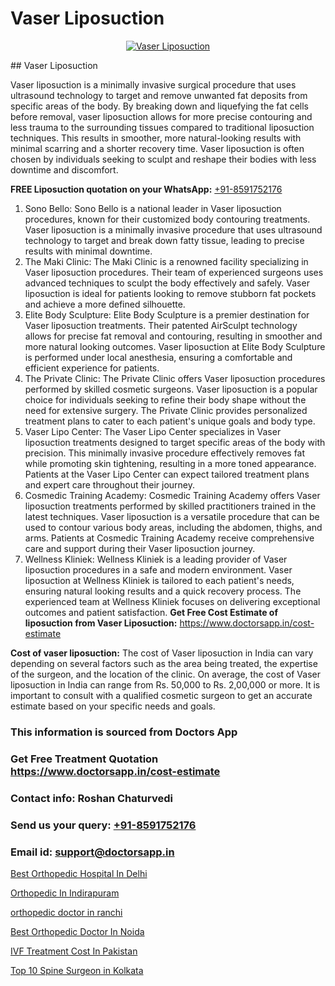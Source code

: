 # Vaser Liposuction

<p align="center">
  <a href="null">
    <img src="null" alt="Vaser Liposuction">
  </a>
</p>
## Vaser Liposuction

Vaser liposuction is a minimally invasive surgical procedure that uses ultrasound technology to target and remove unwanted fat deposits from specific areas of the body. By breaking down and liquefying the fat cells before removal, vaser liposuction allows for more precise contouring and less trauma to the surrounding tissues compared to traditional liposuction techniques. This results in smoother, more natural-looking results with minimal scarring and a shorter recovery time. Vaser liposuction is often chosen by individuals seeking to sculpt and reshape their bodies with less downtime and discomfort.

**FREE Liposuction quotation on your WhatsApp:**  [+91-8591752176](https://api.whatsapp.com/send?phone=8591752176)

1) Sono Bello: Sono Bello is a national leader in Vaser liposuction procedures, known for their customized body contouring treatments. Vaser liposuction is a minimally invasive procedure that uses ultrasound technology to target and break down fatty tissue, leading to precise results with minimal downtime.
2) The Maki Clinic: The Maki Clinic is a renowned facility specializing in Vaser liposuction procedures. Their team of experienced surgeons uses advanced techniques to sculpt the body effectively and safely. Vaser liposuction is ideal for patients looking to remove stubborn fat pockets and achieve a more defined silhouette.
3) Elite Body Sculpture: Elite Body Sculpture is a premier destination for Vaser liposuction treatments. Their patented AirSculpt technology allows for precise fat removal and contouring, resulting in smoother and more natural looking outcomes. Vaser liposuction at Elite Body Sculpture is performed under local anesthesia, ensuring a comfortable and efficient experience for patients.
4) The Private Clinic: The Private Clinic offers Vaser liposuction procedures performed by skilled cosmetic surgeons. Vaser liposuction is a popular choice for individuals seeking to refine their body shape without the need for extensive surgery. The Private Clinic provides personalized treatment plans to cater to each patient's unique goals and body type.
5) Vaser Lipo Center: The Vaser Lipo Center specializes in Vaser liposuction treatments designed to target specific areas of the body with precision. This minimally invasive procedure effectively removes fat while promoting skin tightening, resulting in a more toned appearance. Patients at the Vaser Lipo Center can expect tailored treatment plans and expert care throughout their journey.
6) Cosmedic Training Academy: Cosmedic Training Academy offers Vaser liposuction treatments performed by skilled practitioners trained in the latest techniques. Vaser liposuction is a versatile procedure that can be used to contour various body areas, including the abdomen, thighs, and arms. Patients at Cosmedic Training Academy receive comprehensive care and support during their Vaser liposuction journey.
7) Wellness Kliniek: Wellness Kliniek is a leading provider of Vaser liposuction procedures in a safe and modern environment. Vaser liposuction at Wellness Kliniek is tailored to each patient's needs, ensuring natural looking results and a quick recovery process. The experienced team at Wellness Kliniek focuses on delivering exceptional outcomes and patient satisfaction.
**Get Free Cost Estimate of liposuction from Vaser Liposuction:** https://www.doctorsapp.in/cost-estimate

**Cost of vaser liposuction:**
The cost of Vaser liposuction in India can vary depending on several factors such as the area being treated, the expertise of the surgeon, and the location of the clinic. On average, the cost of Vaser liposuction in India can range from Rs. 50,000 to Rs. 2,00,000 or more. It is important to consult with a qualified cosmetic surgeon to get an accurate estimate based on your specific needs and goals.

### This information is sourced from Doctors App 
### Get Free Treatment Quotation https://www.doctorsapp.in/cost-estimate
### Contact info: Roshan Chaturvedi 
### Send us your query: [+91-8591752176](https://api.whatsapp.com/send?phone=8591752176) 
### Email id: support@doctorsapp.in

[Best Orthopedic Hospital In Delhi](https://www.linkedin.com/pulse/best-orthopedic-hospital-delhi-doctorsapp-khulna-0lk6e?trackingId=QBgSSSgIaMyKd17hrJEFKA%3D%3D&lipi=urn%3Ali%3Apage%3Ad_flagship3_company_admin%3BEfzsr1%2BmQ6eR1XkJR7MU1A%3D%3D)

[Orthopedic In Indirapuram](https://www.linkedin.com/pulse/orthopedic-indirapuram-doctorsapp-rajshahi-ox0ge?trackingId=POETiyE6vzgHJBAY49aa1Q%3D%3D&lipi=urn%3Ali%3Apage%3Ad_flagship3_company_admin%3BtGKQvLKET%2FOkWlJl4W0MBA%3D%3D)

[orthopedic doctor in ranchi](https://medium.com/@vimalrana22/orthopedic-doctor-in-ranchi-c42448d04380)

[Best Orthopedic Doctor In Noida](https://medium.com/@vimalrana22/best-orthopedic-doctor-in-noida-5fe7448c5c3c)

[IVF Treatment Cost In Pakistan](https://doctors-apps.github.io/doctorsapp/ivf-treatment-cost-in-pakistan)

[Top 10 Spine Surgeon in Kolkata](https://doctors-apps.github.io/doctorsapp/top-10-spine-surgeon-in-kolkata)

